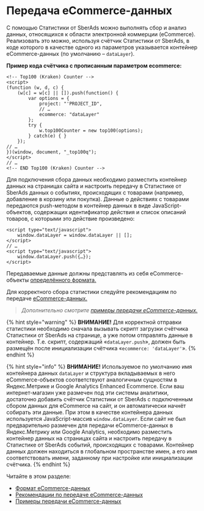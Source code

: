 # Передача eCommerce-данных

С помощью Статистики от SberAds можно выполнять сбор и анализ данных, относящихся к области электронной коммерции (eCommerce). Реализовать это можно, используя счётчик Статистики от SberAds, в коде которого в качестве одного из параметров указывается контейнер eCommerce-данных (по умолчанию – `dataLayer`).

**Пример кода счётчика с прописанным параметром ecommerce:**

```
<!-- Top100 (Kraken) Counter -->
<script>
(function (w, d, c) {
    (w[c] = w[c] || []).push(function() {
        var options = {
            project: "'PROJECT_ID",
            // …
            ecommerce: "dataLayer"
        };
        try {
            w.top100Counter = new top100(options);
        } catch(e) { }
    });
// …
})(window, document, "_top100q");
</script>
// …
<!-- END Top100 (Kraken) Counter -->
```

Для подключения сбора данных необходимо разместить контейнер данных на страницах сайта и настроить передачу в Статистике от SberAds данных о событиях, происходящих с товарами (например, добавление в корзину или покупка). Данные о действиях с товарами передаются push-методом в контейнер данных в виде JavaScript-объектов, содержащих идентификатор действия и список описаний товаров, с которыми это действие произведено:

```
<script type="text/javascript">
    window.dataLayer = window.dataLayer || [];
</script>
// …
<script type="text/javascript">
    window.dataLayer.push({…});
</script>
```

Передаваемые данные должны представлять из себя eCommerce-объекты [определённого формата.](format-ecommerce-dannykh.md)

Для корректного сбора статистики следуйте рекомендациям по передаче [eCommerce-данных.](rekomendacii-po-peredache-ecommerce-dannykh.md)

> _Дополнительно смотрите_ [_примеры_ _передачи eCommerce-данных._](primery-peredachi-ecommerce-dannykh.md)

{% hint style="warning" %}
**ВНИМАНИЕ!** Для корректной отправки статистики необходимо сначала вызывать скрипт загрузки счётчика Статистики от SberAds на странице, а уже потом отправлять данные в контейнер. Т.е. скрипт, содержащий «`dataLayer.push`», должен быть размещён после инициализации счётчика «`ecommerce: 'dataLayer'`».
{% endhint %}

{% hint style="info" %}
**ВНИМАНИЕ!** Используемое по умолчанию имя контейнера данных `dataLayer` и структура вкладываемых в него eCommerce-объектов соответствуют аналогичным сущностям в Яндекс.Метрике и Google Analytics Enhanced Ecommerce. Если ваш интернет-магазин уже размечен под эти системы аналитики, достаточно добавить счётчик Статистики от SberAds с подключенным сбором данных для eCommerce на сайт, и он автоматически начнёт собирать эти данные. При этом в качестве контейнера данных используется JavaScript-массив `window.dataLayer`. Если сайт не был предварительно размечен для передачи eCommerce-данных в Яндекс.Метрику или Google Analytics, необходимо разместить контейнер данных на страницах сайта и настроить передачу в Статистике от SberAds событий, происходящих с товарами. Контейнер данных должен находиться в глобальном пространстве имен, а его имя соответствовать имени, заданному при настройке или инициализации счётчика.
{% endhint %}

Читайте в этом разделе:

* [Формат eCommerce-данных](format-ecommerce-dannykh.md)
* [Рекомендации по передаче eCommerce-данных](rekomendacii-po-peredache-ecommerce-dannykh.md)
* [Примеры передачи eCommerce-данных](primery-peredachi-ecommerce-dannykh.md)
